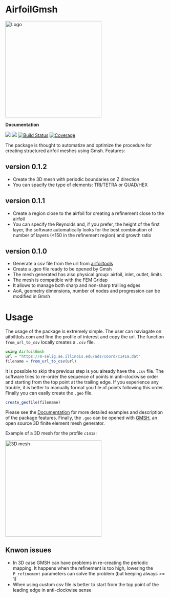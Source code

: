# AirfoilGmsh

<img src="https://github.com/carlodev/AirfoilGmsh.jl/blob/master/docs/src/assets/AifoilGMSH.png" width="300" title="Logo">


**Documentation**

[![](https://img.shields.io/badge/docs-stable-blue.svg)](https://carlodev.github.io/AirfoilGmsh.jl/)
[![](https://img.shields.io/badge/docs-dev-blue.svg)](https://carlodev.github.io/AirfoilGmsh.jl/)
[![Build Status](https://github.com/carlodev/AirfoilGmsh.jl/actions/workflows/CI.yml/badge.svg?branch=master)](https://github.com/carlodev/AirfoilGmsh.jl/actions/workflows/CI.yml?query=branch%3Amaster)
[![Coverage](https://codecov.io/gh/carlodev/AirfoilGmsh.jl/branch/master/graph/badge.svg)](https://codecov.io/gh/carlodev/AirfoilGmsh.jl)


The package is thought to automatize and optimize the procedure for creating structured airfoil meshes using Gmsh.
Features:

## version 0.1.2
- Create the 3D mesh with periodic boundaries on Z direction
- You can spacify the type of elements: TRI/TETRA or QUAD/HEX

## version 0.1.1
- Create a region close to the airfoil for creating a refinement close to the airfoil
- You can specify the Reynolds and, if you prefer, the height of the first layer, the software automatically 
looks for the best combination of number of layers (<150 in the refinement region) and growth ratio

## version 0.1.0
- Generate a csv file from the url from [airfoiltools](http://airfoiltools.com/) 
- Create a .geo file ready to be opened by Gmsh
- The mesh generated has also physical group: airfoil, inlet, outlet, limits
- The mesh is compatible with the FEM Gridap
- It allows to manage both sharp and non-sharp trailing edges
- AoA, geometry dimensions, number of nodes and progression can be modified in Gmsh

# Usage
The usage of the package is extremely simple.
The user can naviagate on aifoilttols.com and find the profile of interest and copy the url.
The function `from_url_to_csv` locally creates a `.csv` file.
```julia
using AirfoilGmsh
url = "https://m-selig.ae.illinois.edu/ads/coord/c141a.dat"
filename = from_url_to_csv(url)
```

It is possible to skip the previous step is you already have the `.csv` file.
The software tries to re-order the sequence of points in anti-clockwise order and starting from the top point at the trailing edge. If you experience any trouble, it is better to manually format you file of points following this order.
Finally you can easily create the `.geo` file.

```julia
create_geofile(filename)
```
Please see the [Documentation](https://carlodev.github.io/AirfoilGmsh.jl/) for more detailed examples and description of the package features.
Finally, the `.geo` can be opened with [GMSH](https://gmsh.info/), an open source 3D finite element mesh generator.

Example of a 3D mesh for the profile `c141a`:

<img src="https://github.com/carlodev/AirfoilGmsh.jl/blob/master/docs/src/assets/detail_c141a3D.png" width="300" title="3D mesh">

## Knwon issues
- In 3D case GMSH can have problems in re-creating the periodic mapping. It happens when the refinement is too high, lowering the `P_refinement` parameters can solve the problem (but keeping always >= 1)
- When using custom csv file is better to start from the top point of the leading edge in anti-clockwise sense

